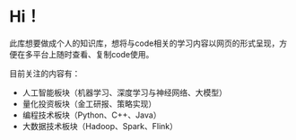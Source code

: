 # Hi！

此库想要做成个人的知识库，想将与code相关的学习内容以网页的形式呈现，方便在多平台上随时查看、复制code使用。

目前关注的内容有：

- 人工智能板块（机器学习、深度学习与神经网络、大模型）
- 量化投资板块（金工研报、策略实现）
- 编程技术板块（Python、C++、Java）
- 大数据技术板块（Hadoop、Spark、Flink）